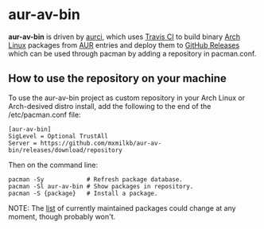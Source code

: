 # aur-av-bin

**aur-av-bin** is driven by [aurci](https://github.com/localnet/aurci), which uses [Travis CI](https://travis-ci.com/mxmilkb/aur-av-bin) to build binary [Arch Linux](https://www.archlinux.org/) packages from [AUR](https://aur.archlinux.org/) entries and deploy them to [GitHub Releases](https://github.com/mxmilkb/aur-av-bin/releases) which can be used through pacman by adding a repository in pacman.conf.

## How to use the repository on your machine

To use the aur-av-bin project as custom repository in your Arch Linux or Arch-desived distro install, add the following to the end of the /etc/pacman.conf file:

```
[aur-av-bin]
SigLevel = Optional TrustAll
Server = https://github.com/mxmilkb/aur-av-bin/releases/download/repository
```

Then on the command line:

```
pacman -Sy            # Refresh package database.
pacman -Sl aur-av-bin # Show packages in repository.
pacman -S {package}   # Install a package.
```

NOTE: The [list](https://github.com/mxmilkb/aur-av-bin/blob/aur-av-bin/pkglist) of currently maintained packages could change at any moment, though probably won't.
